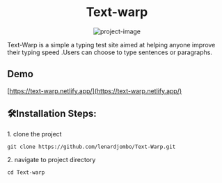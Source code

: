<h1 id="title" align="center">Text-warp</h1>

<p align="center"><img src="https://text-warp.netlify.app/" alt="project-image"></p>

<p id="description">Text-Warp is a simple a typing test site aimed at helping anyone improve their typing speed .Users can choose to type sentences or paragraphs.</p>

<h2> Demo</h2>

[https://text-warp.netlify.app/](https://text-warp.netlify.app/)

<h2>🛠Installation Steps:</h2>

<p>1. clone the project</p>

```
git clone https://github.com/lenardjombo/Text-Warp.git
```

<p>2. navigate to project directory</p>

```
cd Text-warp
```
